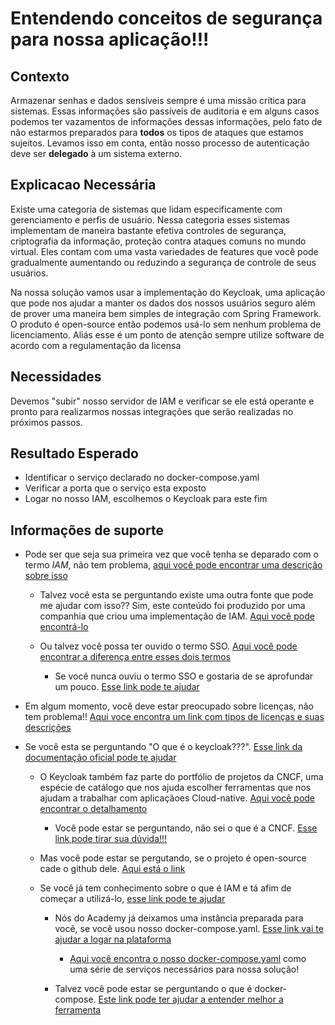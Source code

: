 # Entendendo conceitos de segurança para nossa aplicação!!!

## Contexto

Armazenar senhas e dados sensíveis sempre é uma missão crítica para sistemas. 
Essas informações são passíveis de auditoria e em alguns casos podemos ter vazamentos de informações 
dessas informações, pelo fato de não estarmos preparados para **todos** os tipos de ataques que estamos sujeitos.
Levamos isso em conta, então nosso processo de autenticação deve ser **delegado** à um sistema externo.

## Explicacao Necessária

Existe uma categoria de sistemas que lidam especificamente com gerenciamento e perfis de usuário. 
Nessa categoria esses sistemas implementam de maneira bastante efetiva controles de segurança, 
criptografia da informação, proteção contra ataques comuns no mundo virtual. 
Eles contam com uma vasta variedades de features que você pode gradualmente aumentando ou 
reduzindo a segurança de controle de seus usuários. 

Na nossa solução vamos usar a implementação do Keycloak, uma aplicação que pode nos ajudar a manter
os dados dos nossos usuários seguro além de prover uma maneira bem simples de integração com Spring Framework.
O produto é open-source então podemos usá-lo sem nenhum problema de licenciamento. Aliás esse é um ponto
de atenção sempre utilize software de acordo com a regulamentação da licensa

## Necessidades

Devemos "subir" nosso servidor de IAM e verificar se ele está operante e pronto para realizarmos
nossas integrações que serão realizadas no próximos passos.


## Resultado Esperado
- Identificar o serviço declarado no docker-compose.yaml
- Verificar a porta que o serviço esta exposto
- Logar no nosso IAM, escolhemos o Keycloak para este fim

## Informações de suporte
 
* Pode ser que seja sua primeira vez que você tenha se deparado com o termo _IAM_, 
não tem problema, [aqui você pode encontrar uma descrição sobre isso](https://www.gartner.com/en/information-technology/glossary/identity-and-access-management-iam)
  
  * Talvez você esta se perguntando existe uma outra fonte que pode me ajudar com isso?? Sim, este conteúdo foi produzido
  por uma companhia que criou uma implementação de IAM. [Aqui você pode encontrá-lo](https://www.okta.com/identity-101/federated-identity-vs-sso/)
  
  * Ou talvez você possa ter ouvido o termo SSO. [Aqui você pode encontrar a diferença entre esses dois termos](https://searchsecurity.techtarget.com/definition/federated-identity-management) 
    * Se você nunca ouviu o termo SSO e gostaria de se aprofundar um pouco. [Esse link pode te ajudar](https://www.cloudflare.com/learning/access-management/what-is-sso/)

* Em algum momento, você deve estar preocupado sobre licenças, não tem problema!! [Aqui voce encontra um link com tipos de licenças e suas descrições](https://opensource.org/licenses)        

* Se você esta se perguntando "O que é o keycloak???". [Esse link da documentação oficial pode te ajudar](https://www.keycloak.org/)
  
  * O Keycloak também faz parte do portfólio de projetos da CNCF, uma espécie de catálogo que nos ajuda escolher
   ferramentas que nos ajudam a trabalhar com aplicaçãoes Cloud-native. [Aqui você pode encontrar o detalhamento](https://landscape.cncf.io/selected=keycloak)
   
    * Você pode estar se perguntando, não sei o que é a CNCF. [Esse link pode tirar sua dúvida!!!](https://www.cncf.io/)  
  
  * Mas você pode estar se pergutando, se o projeto é open-source cade o github dele. [Aqui está o link](https://github.com/keycloak/keycloak)   
  
  * Se você já tem conhecimento sobre o que é IAM e tá afim de começar a utilizá-lo, [esse link pode te ajudar](https://www.keycloak.org/docs/latest/getting_started/index.html)  
    
    * Nós do Academy já deixamos uma instância preparada para você, se você usou nosso docker-compose.yaml. 
    [Esse link vai te ajudar a logar na plataforma](keycloak-login.md) 
      
      * [Aqui você encontra o nosso docker-compose.yaml](../informacao_procedural/nosso-compose.md) como uma série de serviços necessários para nossa solução!
    
    * Talvez você pode estar se perguntando o que é docker-compose. [Este link pode ter ajudar a entender melhor a ferramenta](https://docs.docker.com/compose/) 